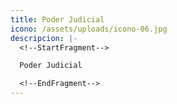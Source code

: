 ```yaml
---
title: Poder Judicial
icono: /assets/uploads/icono-06.jpg
descripcion: |-
  <!--StartFragment-->

  Poder Judicial

  <!--EndFragment-->
---
```

